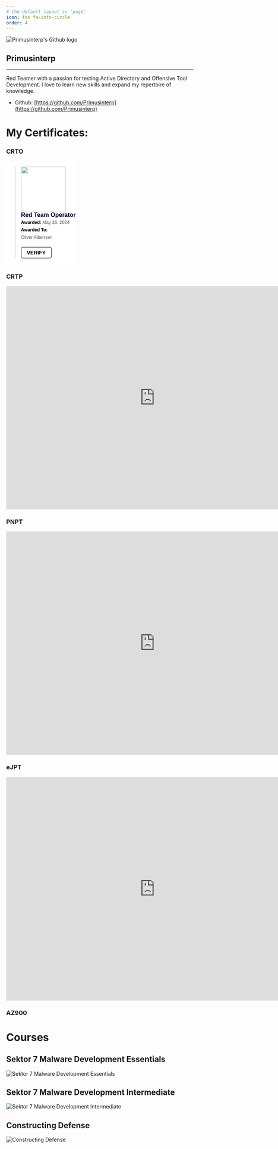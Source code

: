 ```yaml
---
# the default layout is 'page'
icon: fas fa-info-circle
order: 4
---
```


![Primusinterp's Github logo](../assets/img/revan_animated.png)

## Primusinterp
---
Red Teamer with a passion for testing Active Directory and Offensive Tool Development. I love to learn new skills and expand my repertoire of knowledge. 

- Github: [https://github.com/Primusinterp](https://github.com/Primusinterp)

# My Certificates: 

### CRTO
<div style="display: inline-block; background-color: white;">
  <blockquote class="badgr-badge" style="font-family: Helvetica, Roboto, &quot;Segoe UI&quot;, Calibri, sans-serif;">
    <a href="https://api.eu.badgr.io/public/assertions/kI3ea9BGTXOivk5QCMFU6g">
      <img width="120px" height="120px" src="https://api.eu.badgr.io/public/assertions/kI3ea9BGTXOivk5QCMFU6g/image">
    </a>
    <p class="badgr-badge-name" style="hyphens: auto; overflow-wrap: break-word; word-wrap: break-word; margin: 0; font-size: 16px; font-weight: 600; font-style: normal; font-stretch: normal; line-height: 1.25; letter-spacing: normal; text-align: left; color: #05012c;">Red Team Operator</p>
    <p class="badgr-badge-date" style="margin: 0; font-size: 12px; font-style: normal; font-stretch: normal; line-height: 1.67; letter-spacing: normal; text-align: left; color: #555555;">
      <strong style="font-size: 12px; font-weight: bold; font-style: normal; font-stretch: normal; line-height: 1.67; letter-spacing: normal; text-align: left; color: #000;">Awarded: </strong>May 26, 2024
    </p>
    <p class="badgr-badge-recipient" style="margin: 0; font-size: 12px; font-style: normal; font-stretch: normal; line-height: 1.67; letter-spacing: normal; text-align: left; color: #555555;">
      <strong style="font-size: 12px; font-weight: bold; font-style: normal; font-stretch: normal; line-height: 1.67; letter-spacing: normal; text-align: left; color: #000;">Awarded To: </strong>
      <span style="display: block;"> Oliver Albertsen</span>
    </p>
    <p style="margin: 16px 0; padding: 0;">
      <a class="badgr-badge-verify" target="_blank" href="https://badgecheck.io?url=https%3A%2F%2Fapi.eu.badgr.io%2Fpublic%2Fassertions%2FkI3ea9BGTXOivk5QCMFU6g" style="box-sizing: content-box; display: flex; align-items: center; justify-content: center; margin: 0; font-size:14px; font-weight: bold; width: 48px; height: 16px; border-radius: 4px; border: solid 1px black; text-decoration: none; padding: 6px 16px; margin: 16px 0; color: black;">VERIFY</a>
    </p>
    <script async="async" src="https://eu.badgr.com/assets/widgets.bundle.js"></script>
  </blockquote>
</div>


### CRTP
<iframe
  src="https://www.credential.net/embed/0e093b87-6b42-419a-810b-be703b11a167"
  width="800"
  height="600"
  frameborder="0"
  allowfullscreen>
</iframe>

### PNPT
<iframe
  src="https://www.credential.net/embed/0158b44b-a93f-4f0b-b318-9f1e4332e2fd"
  width="800"
  height="600"
  frameborder="0"
  allowfullscreen>
</iframe>

### eJPT
<iframe
  src="https://certs.ine.com/embed/add0059c-eebf-4096-8d27-bdb71659c28a"
  width="800"
  height="600"
  frameborder="0"
  allowfullscreen>
</iframe>

### AZ900
<div data-iframe-width="150" data-iframe-height="270" data-share-badge-id="a50b27ec-9091-46b1-98a1-2fde4e4d36c0" data-share-badge-host="https://www.credly.com"></div><script type="text/javascript" async src="//cdn.credly.com/assets/utilities/embed.js"></script>

# Courses 

## Sektor 7 Malware Development Essentials
![Sektor 7 Malware Development Essentials](../assets/img/MDE.png)

## Sektor 7 Malware Development Intermediate
![Sektor 7 Malware Development Intermediate](../assets/img/MDI.png)

## Constructing Defense
![Constructing Defense](../assets/img/const.png)